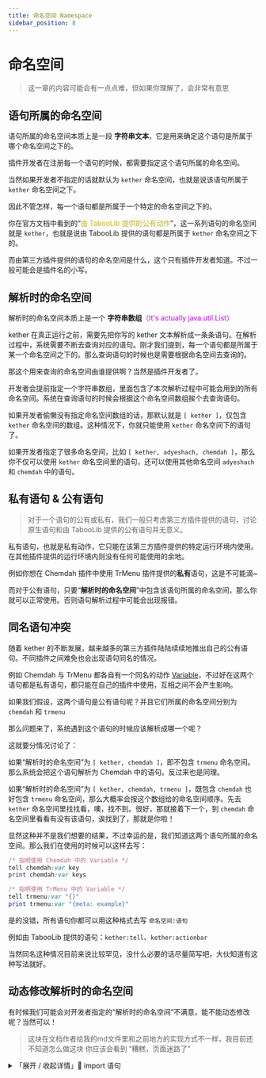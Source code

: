 ```yaml
---
title: 命名空间 Namespace
sidebar_position: 8
---
```


# 命名空间

> 这一章的内容可能会有一点点难，但如果你理解了，会非常有意思
>

## 语句所属的命名空间
语句所属的命名空间本质上是一段 **字符串文本**，它是用来确定这个语句是所属于哪个命名空间之下的。



插件开发者在注册每一个语句的时候，都需要指定这个语句所属的命名空间。

当然如果开发者不指定的话就默认为 `kether` 命名空间，也就是说该语句所属于 `kether` 命名空间之下。

因此不管怎样，每一个语句都是所属于一个特定的命名空间之下的。



你在官方文档中看到的“<font color="color:rgb(216, 72, 72);">由 TabooLib 提供的公有动作</font>”，这一系列语句的命名空间就是 `kether`，也就是说由 TabooLib 提供的语句都是所属于 `kether` 命名空间之下的。

而由第三方插件提供的语句的命名空间是什么，这个只有插件开发者知道。不过一般可能会是插件名的小写。



## 解析时的命名空间

解析时的命名空间本质上是一个 **字符串数组**<font color="color:#8A8F8D;">（It's actually java.util.List）</font>



kether 在真正运行之前，需要先把你写的 kether 文本解析成一条条语句。在解析过程中，系统需要不断去查询对应的语句。刚才我们提到，每一个语句都是所属于某一个命名空间之下的。那么查询语句的时候也是需要根据命名空间去查询的。

那这个用来查询的命名空间由谁提供啊？当然是插件开发者了。



开发者会提前指定一个字符串数组，里面包含了本次解析过程中可能会用到的所有命名空间。系统在查询语句的时候会根据这个命名空间数组挨个去查询语句。



如果开发者偷懒没有指定命名空间数组的话，那默认就是 `[ kether ]`，仅包含 `kether` 命名空间的数组。这种情况下，你就只能使用 `kether` 命名空间下的语句了。



如果开发者指定了很多命名空间，比如 `[ kether, adyeshach, chemdah ]`，那么你不仅可以使用 `kether` 命名空间里的语句，还可以使用其他命名空间 `adyeshach` 和 `chemdah` 中的语句。



## 私有语句 & 公有语句

> 对于一个语句的公有或私有，我们一般只考虑第三方插件提供的语句，讨论原生语句和由 TabooLib 提供的公有语句并无意义。
>



私有语句，也就是私有动作，它只能在该第三方插件提供的特定运行环境内使用。在其他插件提供的运行环境内则没有任何可能使用的余地。

例如你想在 Chemdah 插件中使用 TrMenu 插件提供的**私有**语句，这是不可能滴~



而对于公有语句，只要“**解析时的命名空间**”中包含该语句所属的命名空间，那么你就可以正常使用。否则语句解析过程中可能会出现报错。 



## 同名语句冲突

随着 kether 的不断发展，越来越多的第三方插件陆陆续续地推出自己的公有语句。不同插件之间难免也会出现语句同名的情况。



例如 Chemdah 与 TrMenu 都各自有一个同名的动作 [Variable](https://kether.tabooproject.org/list.html#Variable)，不过好在这两个语句都是私有语句，都只能在自己的插件中使用，互相之间不会产生影响。



如果我们假设，这两个语句是公有语句呢？并且它们所属的命名空间分别为 `chemdah` 和 `trmenu`

那么问题来了，系统遇到这个语句的时候应该解析成哪一个呢？

这就要分情况讨论了：



如果“解析时的命名空间”为 `[ kether, chemdah ]`，即不包含 `trmenu` 命名空间。那么系统会把这个语句解析为 Chemdah 中的语句。反过来也是同理。



如果“解析时的命名空间”为 `[ kether, chemdah, trmenu ]`，既包含 `chemdah` 也好包含 `trmenu` 命名空间，那么大概率会按这个数组给的命名空间顺序。先去 `kether` 命名空间里找找看，噢，找不到。很好，那就接着下一个，到 `chemdah` 命名空间里看看有没有该语句，诶找到了，那就是你啦！



显然这种并不是我们想要的结果，不过幸运的是，我们知道这两个语句所属的命名空间。那么我们在使用的时候可以这样去写：

```ruby
/* 指明使用 Chemdah 中的 Variable */
tell chemdah:var key
print chemdah:var keys

/* 指明使用 TrMenu 中的 Variable */
tell trmenu:var "{}"
print trmenu:var "{meta: example}"
```

是的没错，所有语句你都可以用这种格式去写 `命名空间:语句`

例如由 TabooLib 提供的语句：`kether:tell`、`kether:actionbar`

当然同名这种情况目前来说比较罕见，没什么必要的话尽量简写吧，大伙知道有这种写法就好。



## 动态修改解析时的命名空间
有时候我们可能会对开发者指定的“解析时的命名空间”不满意，能不能动态修改呢？当然可以！

> 这块在文档作者给我的md文件里和之前地方的实现方式不一样，我目前还不知道怎么做这块
> 你应该会看到 “糟糕，页面迷路了”

<details>
    <summary>「展开 / 收起详情」💠 import 语句</summary>
    <iframe src={"https://www.yuque.com/sacredcraft/kether/reference?view=doc_embed&inner=K5GJ0"} width={'100%'} height={'500'}/>
</details>

增加新的命名空间可以使用 `import` 语句


<details>
    <summary>「展开 / 收起详情」💠 release 语句</summary>
    <iframe src={"https://www.yuque.com/sacredcraft/kether/reference?view=doc_embed&inner=sRRQ0"} width={'100%'} height={'500'}/>
</details>

删除命名空间可以使用 `release` 语句



这两个动作目前只能通过查看源码得知，并不能在官方文档里找到相关信息  
最后还是在这里提个醒，如果没什么必要还请不要随便改动“解析时的命名空间”
